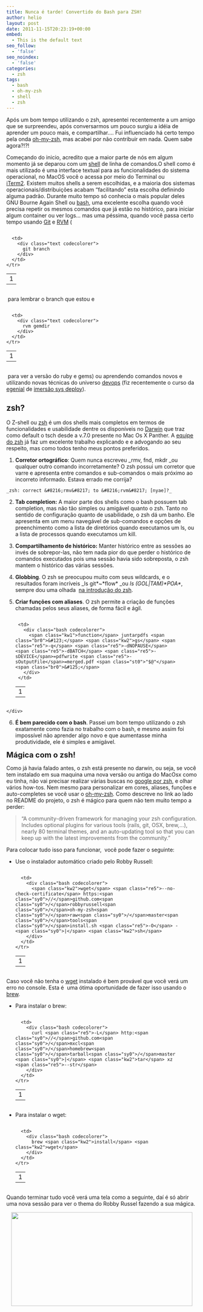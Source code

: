 ```yaml
---
title: Nunca é tarde! Convertido do Bash para ZSH!
author: helio
layout: post
date: 2011-11-15T20:23:19+00:00
embed:
  - This is the default text
seo_follow:
  - 'false'
seo_noindex:
  - 'false'
categories:
  - zsh
tags:
  - bash
  - oh-my-zsh
  - shell
  - zsh
---
```

Após um bom tempo utilizando o zsh, apresentei recentemente a um amigo que se surpreendeu, após conversarmos um pouco surgiu a idéia de aprender um pouco mais, e compartilhar&#8230;. Fui influenciado há certo tempo pela onda [oh-my-zsh][1], mas acabei por não contribuir em nada. Quem sabe agora?!?!

Começando do inicio, acredito que a maior parte de nós em algum momento já se deparou com um <a href="http://en.wikipedia.org/wiki/Shell_%28computing%29" target="_blank">shell</a> de linha de comandos.O shell como é mais utilizado é uma interface textual para as funcionalidades do sistema operacional, no MacOS você o acessa por meio do Terminal ou [iTerm2][2]. Existem muitos shells a serem escolhidas, e a maioria dos sistemas operacionais/distribuições acabam &#8220;facilitando&#8221; esta escolha definindo alguma padrão. Durante muito tempo só conhecia o mais popular deles GNU Bourne Again Shell ou [bash][3], uma excelente escolha quando você precisa repetir os mesmos comandos que já estão no histórico, para iniciar algum container ou ver logs&#8230; mas uma péssima, quando você passa certo tempo usando [Git][4] e [RVM][5] (

<div class="codecolorer-container text railscasts" style="overflow:auto;white-space:nowrap;width:435px;">
  <table cellspacing="0" cellpadding="0">
    <tr>
      <td class="line-numbers">
        <div>
          1<br />
        </div>
      </td>
      
      <td>
        <div class="text codecolorer">
          git branch
        </div>
      </td>
    </tr>
  </table>
</div>

 para lembrar o branch que estou e 

<div class="codecolorer-container text railscasts" style="overflow:auto;white-space:nowrap;width:435px;">
  <table cellspacing="0" cellpadding="0">
    <tr>
      <td class="line-numbers">
        <div>
          1<br />
        </div>
      </td>
      
      <td>
        <div class="text codecolorer">
          rvm gemdir
        </div>
      </td>
    </tr>
  </table>
</div>

 para ver a versão do ruby e gems) ou aprendendo comandos novos e utilizando novas técnicas do universo [devops][6] (fiz recentemente o curso da [egenial][7] de [imersão sys deploy][8]).

## zsh?

O Z-shell ou [zsh][9] é um dos shells mais completos em termos de funcionalidades e usabilidade dentre os disponíveis no [Darwin][10] que traz como default o tsch desde a v.7.0 presente no Mac Os X Panther. A [equipe do zsh][11] já faz um excelente trabalho explicando e e advogando ao seu respeito, mas como todos tenho meus pontos preferidos.

  1. **Corretor ortográfico**: Quem nunca escreveu _rmv, fnd, mkdr _ou qualquer outro comando incorretamente? O zsh possui um corretor que varre e apresenta entre comandos e sub-comandos o mais próximo ao incorreto informado. Estava errado me corrija?
  
    _zsh: correct &#8216;rmv&#8217; to &#8216;rvm&#8217; [nyae]?_
  2. **Tab completion:** A maior parte dos shells como o bash possuem tab completion, mas não tão simples ou amigável quanto o zsh. Tanto no sentido de configuração quanto de usabilidade, o zsh dá um banho. Ele apresenta em um menu navegável de sub-comandos e opções de preenchimento como a lista de diretórios quando executamos um ls, ou a lista de processos quando executamos um kill.
  3. **Compartilhamento de histórico:** Manter histórico entre as sessões ao invés de sobrepor-las, não tem nada pior do que perder o histórico de comandos executados pois uma sessão havia sido sobreposta, o zsh mantem o histórico das várias sessões.
  4. **Globbing**. O zsh se preocupou muito com seus wildcards, e o resultados foram incríveis _ls git\*~\*flow* _ou _ls (GOL|TAM)\*POA\*_, sempre dou uma olhada  [na introdução do zsh][12].
  5. **Criar funções com aliases**. O zsh permite a criação de funções chamadas pelos seus aliases, de forma fácil e ágil. <div class="codecolorer-container bash railscasts" style="overflow:auto;white-space:nowrap;width:435px;">
      <table cellspacing="0" cellpadding="0">
        <tr>
          <td class="line-numbers">
            <div>
              1<br />
            </div>
          </td>
          
          <td>
            <div class="bash codecolorer">
              <span class="kw1">function</span> juntarpdfs <span class="br0">&#123;</span> <span class="kw2">gs</span> <span class="re5">-q</span> <span class="re5">-dNOPAUSE</span> <span class="re5">-dBATCH</span> <span class="re5">-sDEVICE</span>=pdfwrite <span class="re5">-sOutputFile</span>=merged.pdf <span class="st0">"$@"</span> <span class="br0">&#125;</span>
            </div>
          </td>
        </tr>
      </table>
    </div>

  6. **É bem parecido com o bash**. Passei um bom tempo utilizando o zsh exatamente como fazia no trabalho com o bash, e mesmo assim foi impossível não aprender algo novo e que aumentasse minha produtividade, ele é simples e amigável.

<div>
  <span class="Apple-style-span" style="font-size: 20px;font-weight: bold">Mágica com o zsh!</span>
</div>

Como já havia falado antes, o zsh está presente no darwin, ou seja, se você tem instalado em sua maquina uma nova versão ou antiga do MacOsx como eu tinha, não vai precisar realizar várias buscas no [google por zsh][13], e olhar vários how-tos. Nem mesmo para personalizar em cores, aliases, funções e auto-completes se você usar o [oh-my-zsh][14]. Como descreve no link ao lado no README do projeto, o zsh é mágico para quem não tem muito tempo a perder:

> &#8220;A community-driven framework for managing your zsh configuration. Includes optional plugins for various tools (rails, git, OSX, brew,&#8230;), nearly 80 terminal themes, and an auto-updating tool so that you can keep up with the latest improvements from the community.&#8221;

Para colocar tudo isso para funcionar,  você pode fazer o seguinte:

  * Use o instalador automático criado pelo Robby Russell: <div class="codecolorer-container bash railscasts" style="overflow:auto;white-space:nowrap;width:435px;">
      <table cellspacing="0" cellpadding="0">
        <tr>
          <td class="line-numbers">
            <div>
              1<br />
            </div>
          </td>
          
          <td>
            <div class="bash codecolorer">
              <span class="kw2">wget</span> <span class="re5">--no-check-certificate</span> https:<span class="sy0">//</span>github.com<span class="sy0">/</span>robbyrussell<span class="sy0">/</span>oh-my-zsh<span class="sy0">/</span>raw<span class="sy0">/</span>master<span class="sy0">/</span>tools<span class="sy0">/</span>install.sh <span class="re5">-O</span> - <span class="sy0">|</span> <span class="kw2">sh</span>
            </div>
          </td>
        </tr>
      </table>
    </div>

Caso você não tenha o [wget][15] instalado é bem provável que você verá um erro no console. Esta é  uma ótima oportunidade de fazer isso usando o [brew][16].

  * Para instalar o brew: <div class="codecolorer-container bash railscasts" style="overflow:auto;white-space:nowrap;width:435px;">
      <table cellspacing="0" cellpadding="0">
        <tr>
          <td class="line-numbers">
            <div>
              1<br />
            </div>
          </td>
          
          <td>
            <div class="bash codecolorer">
              curl <span class="re5">-L</span> http:<span class="sy0">//</span>github.com<span class="sy0">/</span>mxcl<span class="sy0">/</span>homebrew<span class="sy0">/</span>tarball<span class="sy0">/</span>master <span class="sy0">|</span> <span class="kw2">tar</span> xz <span class="re5">--str</span>
            </div>
          </td>
        </tr>
      </table>
    </div>

  * Para instalar o wget: <div class="codecolorer-container bash railscasts" style="overflow:auto;white-space:nowrap;width:435px;">
      <table cellspacing="0" cellpadding="0">
        <tr>
          <td class="line-numbers">
            <div>
              1<br />
            </div>
          </td>
          
          <td>
            <div class="bash codecolorer">
              brew <span class="kw2">install</span> <span class="kw2">wget</span>
            </div>
          </td>
        </tr>
      </table>
    </div>

Quando terminar tudo você verá uma tela como a seguinte, daí é só abrir uma nova sessão para ver o thema do Robby Russel fazendo a sua mágica.

<p style="text-align: center">
  <a href="/uploads/2011/11/Screen-Shot-2011-11-15-at-10.35.50-AM1.png"><img class="aligncenter size-full wp-image-415" src="/uploads/2011/11/Screen-Shot-2011-11-15-at-10.35.50-AM1.png" alt="" width="478" height="247" srcset="/uploads/2011/11/Screen-Shot-2011-11-15-at-10.35.50-AM1.png 671w, /uploads/2011/11/Screen-Shot-2011-11-15-at-10.35.50-AM1-300x155.png 300w" sizes="(max-width: 478px) 100vw, 478px" /></a>
</p>

&nbsp;

&nbsp;

 [1]: http://twitter.com/#!/ohmyzsh/status/14812098501
 [2]: http://www.iterm2.com/#/section/home "iTerm2"
 [3]: http://en.wikipedia.org/wiki/Bash_(Unix_shell) "bash"
 [4]: http://git-scm.com/
 [5]: https://rvm.beginrescueend.com/
 [6]: http://en.wikipedia.org/wiki/DevOps "devOps"
 [7]: http://www.egenial.pro/pt/site "egenial"
 [8]: http://www.egenial.pro/pt/imersaosysdeploy "Imersão Sys Deploy"
 [9]: http://en.wikipedia.org/wiki/Z_shell
 [10]: http://en.wikipedia.org/wiki/Darwin_(operating_system) "Darwin"
 [11]: http://zsh.sourceforge.net/ "ZSH site"
 [12]: http://zsh.sourceforge.net/Intro/intro_2.html
 [13]: https://www.google.com/search?aq=f&gcx=w&ix=c1&sourceid=chrome&ie=UTF-8&q=zsh "googling zsh"
 [14]: https://github.com/robbyrussell/oh-my-zsh "oh-my-zsh"
 [15]: http://mxcl.github.com/homebrew/ "instalando o wget com o brew"
 [16]: https://github.com/mxcl/homebrew/wiki/installation "instalando o brew"